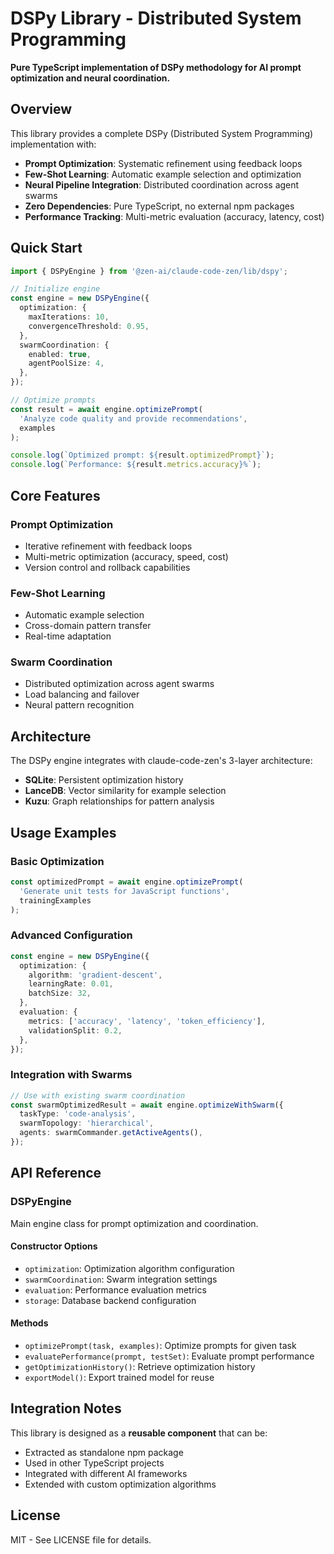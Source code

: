 # DSPy Library - Distributed System Programming

**Pure TypeScript implementation of DSPy methodology for AI prompt optimization and neural coordination.**

## Overview

This library provides a complete DSPy (Distributed System Programming) implementation with:

- **Prompt Optimization**: Systematic refinement using feedback loops
- **Few-Shot Learning**: Automatic example selection and optimization
- **Neural Pipeline Integration**: Distributed coordination across agent swarms
- **Zero Dependencies**: Pure TypeScript, no external npm packages
- **Performance Tracking**: Multi-metric evaluation (accuracy, latency, cost)

## Quick Start

```typescript
import { DSPyEngine } from '@zen-ai/claude-code-zen/lib/dspy';

// Initialize engine
const engine = new DSPyEngine({
  optimization: {
    maxIterations: 10,
    convergenceThreshold: 0.95,
  },
  swarmCoordination: {
    enabled: true,
    agentPoolSize: 4,
  },
});

// Optimize prompts
const result = await engine.optimizePrompt(
  'Analyze code quality and provide recommendations',
  examples
);

console.log(`Optimized prompt: ${result.optimizedPrompt}`);
console.log(`Performance: ${result.metrics.accuracy}%`);
```

## Core Features

### Prompt Optimization

- Iterative refinement with feedback loops
- Multi-metric optimization (accuracy, speed, cost)
- Version control and rollback capabilities

### Few-Shot Learning

- Automatic example selection
- Cross-domain pattern transfer
- Real-time adaptation

### Swarm Coordination

- Distributed optimization across agent swarms
- Load balancing and failover
- Neural pattern recognition

## Architecture

The DSPy engine integrates with claude-code-zen's 3-layer architecture:

- **SQLite**: Persistent optimization history
- **LanceDB**: Vector similarity for example selection
- **Kuzu**: Graph relationships for pattern analysis

## Usage Examples

### Basic Optimization

```typescript
const optimizedPrompt = await engine.optimizePrompt(
  'Generate unit tests for JavaScript functions',
  trainingExamples
);
```

### Advanced Configuration

```typescript
const engine = new DSPyEngine({
  optimization: {
    algorithm: 'gradient-descent',
    learningRate: 0.01,
    batchSize: 32,
  },
  evaluation: {
    metrics: ['accuracy', 'latency', 'token_efficiency'],
    validationSplit: 0.2,
  },
});
```

### Integration with Swarms

```typescript
// Use with existing swarm coordination
const swarmOptimizedResult = await engine.optimizeWithSwarm({
  taskType: 'code-analysis',
  swarmTopology: 'hierarchical',
  agents: swarmCommander.getActiveAgents(),
});
```

## API Reference

### DSPyEngine

Main engine class for prompt optimization and coordination.

#### Constructor Options

- `optimization`: Optimization algorithm configuration
- `swarmCoordination`: Swarm integration settings
- `evaluation`: Performance evaluation metrics
- `storage`: Database backend configuration

#### Methods

- `optimizePrompt(task, examples)`: Optimize prompts for given task
- `evaluatePerformance(prompt, testSet)`: Evaluate prompt performance
- `getOptimizationHistory()`: Retrieve optimization history
- `exportModel()`: Export trained model for reuse

## Integration Notes

This library is designed as a **reusable component** that can be:

- Extracted as standalone npm package
- Used in other TypeScript projects
- Integrated with different AI frameworks
- Extended with custom optimization algorithms

## License

MIT - See LICENSE file for details.
